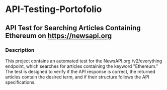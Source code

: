 # API-Testing-Portofolio
## API Test for Searching Articles Containing Ethereum on https://newsapi.org 

### Description 
This project contains an automated test for the NewsAPI.org /v2/everything endpoint, which searches for articles containing the keyword "Ethereum." 
The test is designed to verify if the API response is correct, the returned articles contain the desired term, and if their structure follows the API specifications.
